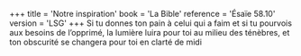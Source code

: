 +++
title = 'Notre inspiration'
book = 'La Bible'
reference = 'Ésaïe 58.10'
version = 'LSG'
+++
Si tu donnes ton pain à celui qui a faim et si tu pourvois aux besoins de l’opprimé, la lumière luira pour toi au milieu des ténèbres, et ton obscurité se changera pour toi en clarté de midi